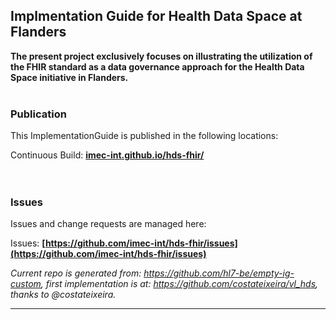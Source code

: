 Implmentation Guide for Health Data Space at Flanders
---
**The present project exclusively focuses on illustrating the utilization of the FHIR standard as a data governance approach for the Health Data Space initiative in Flanders.**
<br> </br>
###
### Publication
This ImplementationGuide is published in the following locations:

Continuous Build: __[imec-int.github.io/hds-fhir/](https://imec-int.github.io/hds-fhir/)__  
<br> </br>

### Issues
Issues and change requests are managed here:  

Issues:  __[https://github.com/imec-int/hds-fhir/issues](https://github.com/imec-int/hds-fhir/issues)__  


*Current repo is generated from: https://github.com/hl7-be/empty-ig-custom, first implementation is at: https://github.com/costateixeira/vl_hds, thanks to @costateixeira.*

---
